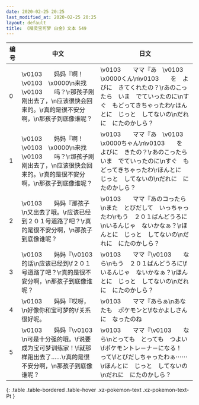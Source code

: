 ```yaml
---
date: 2020-02-25 20:25
last_modified_at: 2020-02-25 20:25
layout: default
title: 《精灵宝可梦 白金》文本 549
---
```

| 编号 | 中文 | 日文 |
| ---- | ---- | ---- |
| 0 | \v0103　　妈妈『啊！\v0103　\x0000\n来找\v0103　　吗？\r那孩子刚刚出去了，\n应该很快会回来的。\r真的是很不安分啊，\n那孩子到底像谁呢？ | \v0103　　ママ『あ　\v0103　\x0000くん\n\v0103　　を　よびに　きてくれたの？\rあのこったら　いま　でていったのに\nすぐ　もどってきちゃったわ\rほんとに　じっと　してないの\nだれに　にたのかしら？ |
| 1 | \v0103　　妈妈『啊！\v0103　\x0000\n来找\v0103　　吗？\r那孩子刚刚出去了，\n应该很快会回来的。\r真的是很不安分啊，\n那孩子到底像谁呢？ | \v0103　　ママ『あ　\v0103　\x0000ちゃん\n\v0103　　を　よびに　きたの？\rあのこったら　いま　でていったのに\nすぐ　もどってきちゃったわ\rほんとに　じっと　してないの\nだれに　にたのかしら？ |
| 2 | \v0103　　妈妈『那孩子\n又出去了哦。\r应该已经到２０１号道路了吧？\r真的是很不安分啊，\n那孩子到底像谁呢？ | \v0103　　ママ『あのコったら\nまた　とびだして　いっちゃったわ\rもう　２０１ばんどうろに\nいるんじゃ　ないかなぁ？\rほんとに　じっと　してないの\nだれに　にたのかしら？ |
| 3 | \v0103　　妈妈『\v0103　　的话\n应该已经到\f２０１号道路了吧？\r真的是很不安分啊，\n那孩子到底像谁呢？ | \v0103　　ママ『\v0103　　なら\nもう　２０１ばんどうろに\fいるんじゃ　ないかなぁ？\rほんとに　じっと　してないの\nだれに　にたのかしら？ |
| 4 | \v0103　　妈妈『哎呀，\n好像你和宝可梦的\f关系很好呢。 | \v0103　　ママ『あらぁ\nあなたも　ポケモンと\fなかよしさんに　なったのね |
| 5 | \v0103　　妈妈『\v0103　　\n可是十分强的哦。\f说要成为宝可梦训练家！\f就那样跑出去了……\r真的是很不安分啊，\n那孩子到底像谁呢？ | \v0103　　ママ『\v0103　　なら\nとっても　とっても　つよい\fポケモントレ－ナ－になる！　って\fとびだしちゃったわぁ⋯⋯\rほんとに　じっと　してないの\nだれに　にたのかしら？ |
{: .table .table-bordered .table-hover .xz-pokemon-text .xz-pokemon-text-Pt }